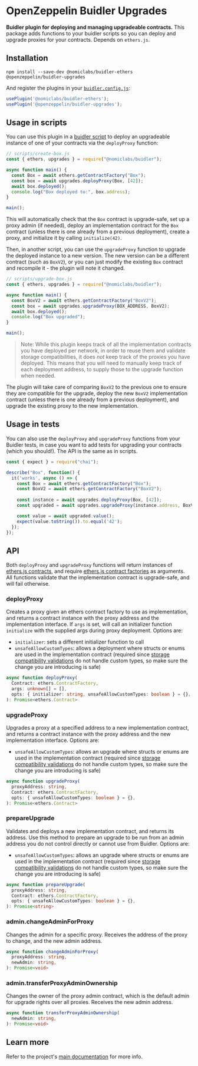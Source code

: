 # OpenZeppelin Buidler Upgrades

**Buidler plugin for deploying and managing upgradeable contracts.** This package adds functions to your buidler scripts so you can deploy and upgrade proxies for your contracts. Depends on `ethers.js`.

## Installation

```
npm install --save-dev @nomiclabs/buidler-ethers @openzeppelin/buidler-upgrades
```

And register the plugins in your [`buidler.config.js`](https://buidler.dev/config/):

```js
usePlugin('@nomiclabs/buidler-ethers');
usePlugin('@openzeppelin/buidler-upgrades');
```

## Usage in scripts

You can use this plugin in a [buidler script](https://buidler.dev/guides/scripts.html) to deploy an upgradeable instance of one of your contracts via the `deployProxy` function:

```js
// scripts/create-box.js
const { ethers, upgrades } = require("@nomiclabs/buidler");

async function main() {
  const Box = await ethers.getContractFactory("Box");
  const box = await upgrades.deployProxy(Box, [42]);
  await box.deployed();
  console.log("Box deployed to:", box.address);
}

main();
```

This will automatically check that the `Box` contract is upgrade-safe, set up a proxy admin (if needed), deploy an implementation contract for the `Box` contract (unless there is one already from a previous deployment), create a proxy, and initialize it by calling `initialize(42)`.

Then, in another script, you can use the `upgradeProxy` function to upgrade the deployed instance to a new version. The new version can be a different contract (such as `BoxV2`), or you can just modify the existing `Box` contract and recompile it - the plugin will note it changed.

```js
// scripts/upgrade-box.js
const { ethers, upgrades } = require("@nomiclabs/buidler");

async function main() {
  const BoxV2 = await ethers.getContractFactory("BoxV2");
  const box = await upgrades.upgradeProxy(BOX_ADDRESS, BoxV2);
  await box.deployed();
  console.log("Box upgraded");
}

main();
```

> Note: While this plugin keeps track of all the implementation contracts you have deployed per network, in order to reuse them and validate storage compatibilities, it does _not_ keep track of the proxies you have deployed. This means that you will need to manually keep track of each deployment address, to supply those to the upgrade function when needed.

The plugin will take care of comparing `BoxV2` to the previous one to ensure they are compatible for the upgrade, deploy the new `BoxV2` implementation contract (unless there is one already from a previous deployment), and upgrade the existing proxy to the new implementation.

## Usage in tests

You can also use the `deployProxy` and `upgradeProxy` functions from your Buidler tests, in case you want to add tests for upgrading your contracts (which you should!). The API is the same as in scripts.

```js
const { expect } = require("chai");

describe("Box", function() {
  it('works', async () => {
    const Box = await ethers.getContractFactory("Box");
    const BoxV2 = await ethers.getContractFactory("BoxV2");
  
    const instance = await upgrades.deployProxy(Box, [42]);
    const upgraded = await upgrades.upgradeProxy(instance.address, BoxV2);

    const value = await upgraded.value();
    expect(value.toString()).to.equal('42');
  });
});
```

## API

Both `deployProxy` and `upgradeProxy` functions will return instances of [ethers.js contracts](https://docs.ethers.io/v5/api/contract/contract/), and require [ethers.js contract factories](https://docs.ethers.io/v5/api/contract/contract-factory/) as arguments. All functions validate that the implementation contract is upgrade-safe, and will fail otherwise.

### deployProxy

Creates a proxy given an ethers contract factory to use as implementation, and returns a contract instance with the proxy address and the implementation interface. If `args` is set, will call an initializer function `initialize` with the supplied args during proxy deployment. Options are:
- `initializer`: sets a different initializer function to call
- `unsafeAllowCustomTypes`: allows a deployment where structs or enums are used in the implementation contract (required since [storage compatibility validations]((../../README.md#what-does-it-mean-for-an-implementation-to-be-compatible)) do not handle custom types, so make sure the change you are introducing is safe)

```ts
async function deployProxy(
  Contract: ethers.ContractFactory,
  args: unknown[] = [],
  opts: { initializer: string, unsafeAllowCustomTypes: boolean } = {},
): Promise<ethers.Contract>
```

### upgradeProxy

Upgrades a proxy at a specified address to a new implementation contract, and returns a contract instance with the proxy address and the new implementation interface. Options are:
- `unsafeAllowCustomTypes`: allows an upgrade where structs or enums are used in the implementation contract (required since [storage compatibility validations]((../../README.md#what-does-it-mean-for-an-implementation-to-be-compatible)) do not handle custom types, so make sure the change you are introducing is safe)

```ts
async function upgradeProxy(
  proxyAddress: string,
  Contract: ethers.ContractFactory,
  opts: { unsafeAllowCustomTypes: boolean } = {},
): Promise<ethers.Contract>
```

### prepareUpgrade

Validates and deploys a new implementation contract, and returns its address. Use this method to prepare an upgrade to be run from an admin address you do not control directly or cannot use from Buidler. Options are:
- `unsafeAllowCustomTypes`: allows an upgrade where structs or enums are used in the implementation contract (required since [storage compatibility validations]((../../README.md#what-does-it-mean-for-an-implementation-to-be-compatible)) do not handle custom types, so make sure the change you are introducing is safe)

```ts
async function prepareUpgrade(
  proxyAddress: string,
  Contract: ethers.ContractFactory,
  opts: { unsafeAllowCustomTypes: boolean } = {},
): Promise<string>
```

### admin.changeAdminForProxy

Changes the admin for a specific proxy. Receives the address of the proxy to change, and the new admin address.

```ts
async function changeAdminForProxy(
  proxyAddress: string,
  newAdmin: string,
): Promise<void>
```

### admin.transferProxyAdminOwnership

Changes the owner of the proxy admin contract, which is the default admin for upgrade rights over all proxies. Receives the new admin address.

```ts
async function transferProxyAdminOwnership(
  newAdmin: string,
): Promise<void>
```

## Learn more

Refer to the project's [main documentation](../../README.md) for more info.
